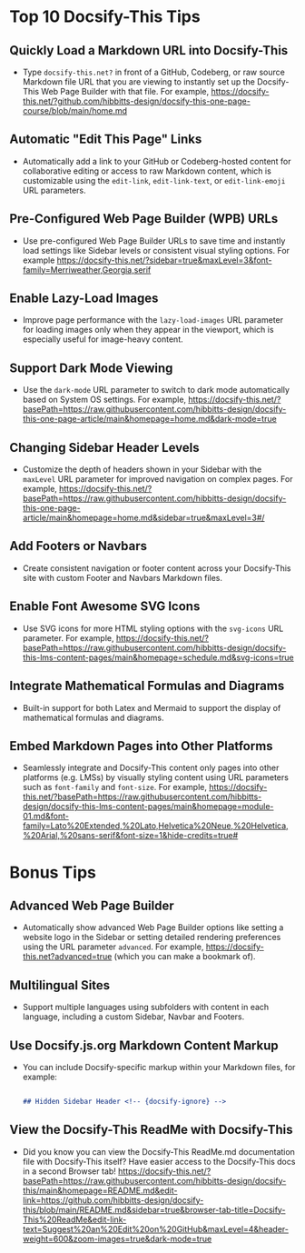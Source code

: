 # **Top 10 Docsify-This Tips**

## Quickly Load a Markdown URL into Docsify-This

- Type `docsify-this.net?` in front of a GitHub, Codeberg, or raw source Markdown file URL that you are viewing to instantly set up the Docsify-This Web Page Builder with that file. For example, https://docsify-this.net/?github.com/hibbitts-design/docsify-this-one-page-course/blob/main/home.md

## Automatic "Edit This Page" Links

- Automatically add a link to your GitHub or Codeberg-hosted content for collaborative editing or access to raw Markdown content, which is customizable using the `edit-link`, `edit-link-text`, or `edit-link-emoji` URL parameters.

## Pre-Configured Web Page Builder (WPB) URLs

- Use pre-configured Web Page Builder URLs to save time and instantly load settings like Sidebar levels or consistent visual styling options. For example https://docsify-this.net/?sidebar=true&maxLevel=3&font-family=Merriweather,Georgia,serif

## Enable Lazy-Load Images

- Improve page performance with the `lazy-load-images` URL parameter for loading images only when they appear in the viewport, which is especially useful for image-heavy content.

## Support Dark Mode Viewing

- Use the `dark-mode` URL parameter to switch to dark mode automatically based on System OS settings. For example, https://docsify-this.net/?basePath=https://raw.githubusercontent.com/hibbitts-design/docsify-this-one-page-article/main&homepage=home.md&dark-mode=true

## Changing Sidebar Header Levels

- Customize the depth of headers shown in your Sidebar with the `maxLevel` URL parameter for improved navigation on complex pages. For example, https://docsify-this.net/?basePath=https://raw.githubusercontent.com/hibbitts-design/docsify-this-one-page-article/main&homepage=home.md&sidebar=true&maxLevel=3#/

## Add Footers or Navbars

- Create consistent navigation or footer content across your Docsify-This site with custom Footer and Navbars Markdown files.

## Enable Font Awesome SVG Icons

- Use SVG icons for more HTML styling options with the `svg-icons` URL parameter. For example, https://docsify-this.net/?basePath=https://raw.githubusercontent.com/hibbitts-design/docsify-this-lms-content-pages/main&homepage=schedule.md&svg-icons=true

## Integrate Mathematical Formulas and Diagrams

- Built-in support for both Latex and Mermaid to support the display of mathematical formulas and diagrams.

## Embed Markdown Pages into Other Platforms

- Seamlessly integrate and Docsify-This content only pages into other platforms (e.g. LMSs) by visually styling content using URL parameters such as `font-family` and `font-size`. For example, https://docsify-this.net/?basePath=https://raw.githubusercontent.com/hibbitts-design/docsify-this-lms-content-pages/main&homepage=module-01.md&font-family=Lato%20Extended,%20Lato,Helvetica%20Neue,%20Helvetica,%20Arial,%20sans-serif&font-size=1&hide-credits=true#

# Bonus Tips

## Advanced Web Page Builder

- Automatically show advanced Web Page Builder options like setting a website logo in the Sidebar or setting detailed rendering preferences using the URL parameter `advanced`. For example, https://docsify-this.net?advanced=true (which you can make a bookmark of).

## Multilingual Sites

- Support multiple languages using subfolders with content in each language, including a custom Sidebar, Navbar and Footers.

## Use Docsify.js.org Markdown Content Markup

-  You can include Docsify-specific markup within your Markdown files, for example:

   ```markdown

   ## Hidden Sidebar Header <!-- {docsify-ignore} -->
   
   ```
## View the Docsify-This ReadMe with Docsify-This

- Did you know you can view the Docsify-This ReadMe.md documentation file with Docsify-This itself? Have easier access to the Docsify-This docs in a second Browser tab! https://docsify-this.net/?basePath=https://raw.githubusercontent.com/hibbitts-design/docsify-this/main&homepage=README.md&edit-link=https://github.com/hibbitts-design/docsify-this/blob/main/README.md&sidebar=true&browser-tab-title=Docsify-This%20ReadMe&edit-link-text=Suggest%20an%20Edit%20on%20GitHub&maxLevel=4&header-weight=600&zoom-images=true&dark-mode=true
